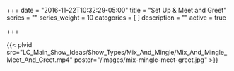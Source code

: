 +++
date = "2016-11-22T10:32:29-05:00"
title = "Set Up & Meet and Greet"
series = ""
series_weight = 10
categories = [
]
description = ""
active = true

+++

{{< plvid src="LC_Main_Show_Ideas/Show_Types/Mix_And_Mingle/Mix_And_Mingle_Meet_And_Greet.mp4" poster="/images/mix-mingle-meet-greet.jpg" >}}
